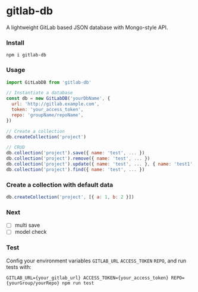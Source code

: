 # gitlab-db
A lightweight GitLab based JSON database with Mongo-style API.

### Install

```
npm i gitlab-db
```

### Usage

```js
import GitLabDB from 'gitlab-db'

// Instantiate a database
const db = new GitLabDB('yourDbName', {
  url: 'http://gitlab.example.com',
  token: 'your_access_token',
  repo: 'groupName/repoName',
})

// Create a collection
db.createCollection('project')

// CRUD
db.collection('project').save({ name: 'test', ... })
db.collection('project').remove({ name: 'test', ... })
db.collection('project').update({ name: 'test', ... }, { name: 'test1' })
db.collection('project').find({ name: 'test', ... })
```

### Create a collection with default data

```js
db.createCollection('project', [{ a: 1, b: 2 }])
```

### Next

- [ ] multi save
- [ ] model check

### Test

Config your environment variables `GITLAB_URL` `ACCESS_TOKEN` `REPO`, and run tests with:

```
GITLAB_URL={your_gitlab_url} ACCESS_TOKEN={your_access_token} REPO={yourGroup/yourRepo} npm run test
```